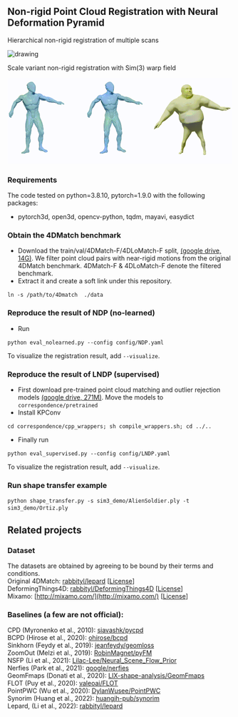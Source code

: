 ## Non-rigid Point Cloud Registration with Neural Deformation Pyramid 

Hierarchical non-rigid registration of multiple scans

<img src="img/dino.gif" alt="drawing" width="650"/>


Scale variant non-rigid registration with Sim(3) warp field

<img src="img/transfer.gif" alt="drawing" width="800"/>


### Requirements

The code tested on python=3.8.10, pytorch=1.9.0 with the following packages:
- pytorch3d, open3d, opencv-python, tqdm, mayavi, easydict

 

### Obtain the 4DMatch benchmark
- Download the train/val/4DMatch-F/4DLoMatch-F split, [(google drive, 14G)](https://drive.google.com/file/d/1ySykuxxRyE-OvFY8gDgE_SoacKbexMDz/view?usp=sharing). We filter point cloud pairs with near-rigid motions from the original 4DMatch benchmark.  4DMatch-F & 4DLoMatch-F denote the filtered benchmark.
- Extract it and create a soft link under this repository.
```shell
ln -s /path/to/4Dmatch  ./data
```



### Reproduce the result of NDP (no-learned)
- Run
```eval
python eval_nolearned.py --config config/NDP.yaml  
```
To visualize the registration result, add ```--visualize```.


### Reproduce the result of LNDP (supervised)
- First download pre-trained point cloud matching and outlier rejection models [(google drive, 271M)](https://drive.google.com/file/d/1T8z71iv3dvyAQhZUgct0w5yDtfRFwui9/view?usp=sharing). Move the models to ``correspondence/pretrained``
- Install KPConv
```shell
cd correspondence/cpp_wrappers; sh compile_wrappers.sh; cd ../..
```
- Finally run
```
python eval_supervised.py --config config/LNDP.yaml  
```
To visualize the registration result, add ```--visualize```.

 

### Run  shape transfer example
```
python shape_transfer.py -s sim3_demo/AlienSoldier.ply -t sim3_demo/Ortiz.ply
```

## Related projects

### Dataset
The datasets are obtained by agreeing to be bound by their terms and conditions.  
Original 4DMatch: [rabbityl/lepard](https://github.com/rabbityl/lepard) [[License](https://docs.google.com/forms/d/e/1FAIpQLSeQ1hkCmmTiib-oQM9s21y3Tz9ojiI2zB8vZSqTZjT2DiRZ0g/viewform)]  
DeformingThings4D: [rabbityl/DeformingThings4D](https://github.com/rabbityl/DeformingThings4D) [[License](https://docs.google.com/forms/d/e/1FAIpQLSckMLPBO8HB8gJsIXFQHtYVQaTPTdd-rZQzyr9LIIkHA515Sg/viewform)]  
Mixamo: [http://mixamo.com/](http://mixamo.com/) [[License](https://helpx.adobe.com/creative-cloud/faq/mixamo-faq.html)]


### Baselines (a few are not official):  
CPD (Myronenko et al., 2010): [siavashk/pycpd](https://github.com/siavashk/pycpd)  
BCPD (Hirose et al., 2020): [ohirose/bcpd](https://github.com/ohirose/bcpd)  
Sinkhorn (Feydy et al., 2019): [jeanfeydy/geomloss](https://github.com/jeanfeydy/geomloss)  
ZoomOut (Melzi et al., 2019): [RobinMagnet/pyFM](https://github.com/RobinMagnet/pyFM)  
NSFP (Li et al., 2021): [Lilac-Lee/Neural_Scene_Flow_Prior](https://github.com/Lilac-Lee/Neural_Scene_Flow_Prior)  
Nerfies (Park et al., 2021): [google/nerfies](https://github.com/google/nerfies)  
GeomFmaps (Donati et al., 2020): [LIX-shape-analysis/GeomFmaps](https://github.com/LIX-shape-analysis/GeomFmaps)  
FLOT (Puy et al., 2020): [valeoai/FLOT](https://github.com/valeoai/FLOT)  
PointPWC (Wu et al., 2020): [DylanWusee/PointPWC](https://github.com/DylanWusee/PointPWC)  
Synorim (Huang et al., 2022): [huangjh-pub/synorim](https://github.com/huangjh-pub/synorim)  
Lepard, (Li et al., 2022): [rabbityl/lepard](https://github.com/rabbityl/lepard)

